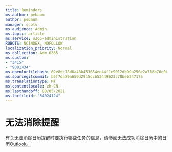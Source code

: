 ```yaml
---
title: Reminders
ms.author: pebaum
author: pebaum
manager: scotv
ms.audience: Admin
ms.topic: article
ms.service: o365-administration
ROBOTS: NOINDEX, NOFOLLOW
localization_priority: Normal
ms.collection: Adm_O365
ms.custom:
- "3415"
- "9001434"
ms.openlocfilehash: 62e8dc78d6a48b453654ee44f1e9012db99a250e2a718b76c0b9e966a04cace4
ms.sourcegitcommit: b5f7da89a650d2915dc652449623c78be6247175
ms.translationtype: MT
ms.contentlocale: zh-CN
ms.lasthandoff: 08/05/2021
ms.locfileid: "54024124"
---
```

# <a name="cannot-dismiss-reminders"></a>无法消除提醒

有关无法消除日历提醒时要执行哪些任务的信息，请参阅无法成功消除日历中的日历[Outlook。](https://docs.microsoft.com/exchange/troubleshoot/calendar-reminders/cannot-dismiss-outlook-calendar-reminders)

